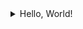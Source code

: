 <details><summary>Hello, World!</summary> 
<code><pre>  
1850, Rudolph ClausiusGerman mathematical physicist who formulated the second law of thermodynamics,
which also known as The Law Of Entropy Generation.
1921,the Communist Party of China was founded.
2009,The first Bitcoin protocol and proof of concept was published in a Whitepaper by a shadowy individual
or group under the pseudonym Satoshi Nakamoto. 
2021,this year,I'm tired of working overtime,I buy the book:  Artificail Intelligence,A modern Approach.
I read some good Chinese sentences：
    1.范缜曰：人生如树花同发，随风而散；或拂帘幌坠茵席之上，或关篱墙落粪溷之中。
    2.高欢闻之，勉坐见诸贵，使斛律金作《敕勒歌》，欢自和之，哀感流涕。【敕勒川，阴山下。天似穹庐，笼盖四野。天苍苍，野茫茫，风吹草低见牛羊】。
    3.庾信《枯树赋》：殷仲文风流儒雅，海内知名。世异时移，出为东阳太守。常忽忽不乐，顾庭槐而叹曰：“此树婆娑，生意尽矣！
  this year,the novel Coronavirus pandemic continues to grip the world, and the pressure on ordinary people continues
to increase.Musk has become the richest man in the world and is preparing to land on Mars.
                                                                                                  From December,31st,2021
</pre></code>
</details>

